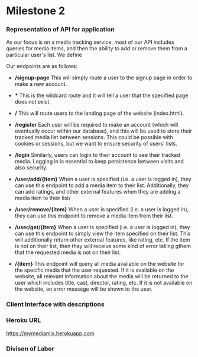 

# Milestone 2


### Representation of API for application
As our focus is on a media tracking service, most of our API includes queries for media items, and then the ability to add or remove them from a particular user's list. We define




 Our endpoints are as follows:

-   **/signup-page** This will simply route a user to the signup page in order to make a new account.

-   **\***  This is the wildcard route and it will tell a user that the specified page does not exist.
-   **/** This will route users to the landing page of the website (index.html).

-   **/register** Each user will be required to make an account (which will eventually occur within our database), and this will be used to store their tracked media list between sessions. This could be possible with cookies or sessions, but we want to ensure security of users' lists.

-   **/login** Similarly, users can login to their account to see their tracked media. Logging in is essential to keep persistence between visits and also security.

-  **/user/add/{item}** When a user is specified (i.e. a user is logged in), they can use this endpoint to add a media item to their list. Additionally, they can add ratings, and other external features when they are adding a media item to their list/

-  **/user/remove/{item}** When a user is specified (i.e. a user is logged in), they can use this endpoint to remove a media item from their list.

-  **/user/get/{item}** When a user is specified (i.e. a user is logged in), they can use this endpoint to simply view the item specified on their list. This will additionally return other external features, like rating, etc. If the item is not on their list, then they will receive some kind of error telling gthem that the requested media is not on their list.

-  **/{item}** This endpoint will query all media available on the website for the specific media that the user requested. If it is available on the website, all relevant information about the media will be returned to the user which includes title, cast, director, rating, etc. If it is not available on the website, an error message will be shown to the user.



### Client Interface with descriptions




### Heroku URL
https://mymediamix.herokuapp.com


### Divison of Labor
